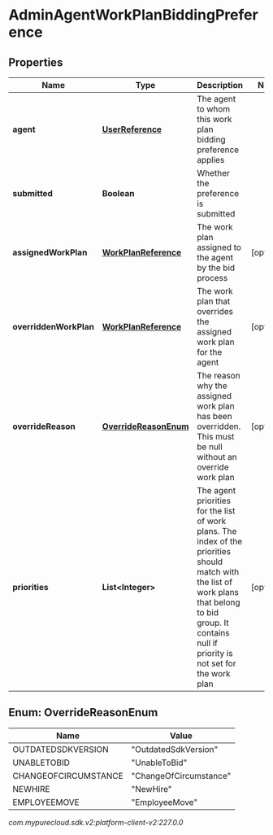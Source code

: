 # AdminAgentWorkPlanBiddingPreference


## Properties

| Name | Type | Description | Notes |
| ------------ | ------------- | ------------- | ------------- |
| **agent** | [**UserReference**](UserReference) | The agent to whom this work plan bidding preference applies |  |
| **submitted** | **Boolean** | Whether the preference is submitted |  |
| **assignedWorkPlan** | [**WorkPlanReference**](WorkPlanReference) | The work plan assigned to the agent by the bid process |  [optional] |
| **overriddenWorkPlan** | [**WorkPlanReference**](WorkPlanReference) | The work plan that overrides the assigned work plan for the agent |  [optional] |
| **overrideReason** | [**OverrideReasonEnum**](#Enum--OverrideReasonEnum) | The reason why the assigned work plan has been overridden. This must be null without an override work plan |  [optional] |
| **priorities** | **List&lt;Integer&gt;** | The agent priorities for the list of work plans. The index of the priorities should match with the list of work plans that belong to bid group. It contains null if priority is not set for the work plan |  [optional] |


## Enum: OverrideReasonEnum

| Name | Value |
| ---- | ----- |
| OUTDATEDSDKVERSION | &quot;OutdatedSdkVersion&quot; | 
| UNABLETOBID | &quot;UnableToBid&quot; | 
| CHANGEOFCIRCUMSTANCE | &quot;ChangeOfCircumstance&quot; | 
| NEWHIRE | &quot;NewHire&quot; | 
| EMPLOYEEMOVE | &quot;EmployeeMove&quot; | 




_com.mypurecloud.sdk.v2:platform-client-v2:227.0.0_
